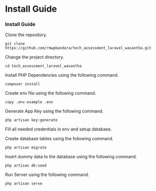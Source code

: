 <p align="center">

# Install Guide

### Install Guide

Clone the repository.
 
`git clone https://github.com/rmwpbandara/tech_assessment_laravel_wasantha.git`
 
Change the project directory.
 
`cd tech_assessment_laravel_wasantha`
 
Install PHP Dependencies using the following command.
 
`composer install`
 
Create env file using the following command.
  
`copy .env.example .env`

Generate App Key using the following command.
  
`php artisan key:generate`

Fill all needed credentials in env and setup database.

Create database tables using the following command.
  
`php artisan migrate`

Insert dummy data to the database using the following command.
  
`php artisan db:seed`

Run Server using the following command.

`php artisan serve`

